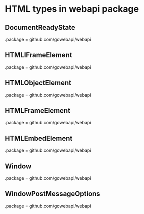 # HTML types in webapi package

## DocumentReadyState

.package = github.com/gowebapi/webapi

## HTMLIFrameElement

.package = github.com/gowebapi/webapi

## HTMLObjectElement

.package = github.com/gowebapi/webapi

## HTMLFrameElement

.package = github.com/gowebapi/webapi

## HTMLEmbedElement

.package = github.com/gowebapi/webapi

## Window

.package = github.com/gowebapi/webapi

## WindowPostMessageOptions

.package = github.com/gowebapi/webapi
